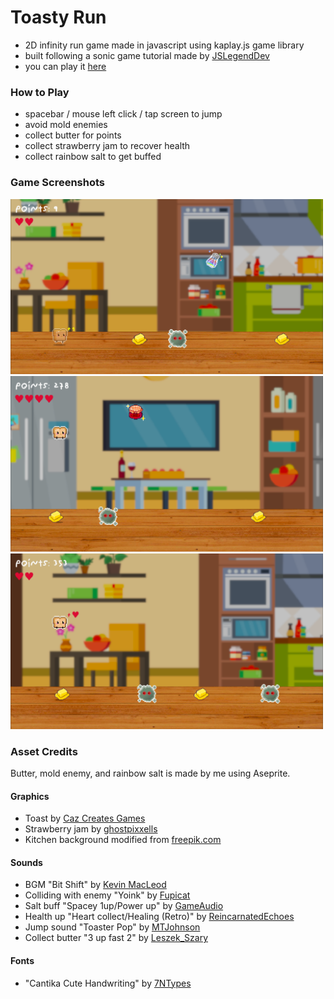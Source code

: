 # Toasty Run
- 2D infinity run game made in javascript using kaplay.js game library
- built following a sonic game tutorial made by [JSLegendDev](https://www.youtube.com/watch?v=wfRvhPm5qFc)
- you can play it [here](https://soft-pages.github.io/toasty-run/)

### How to Play
- spacebar / mouse left click / tap screen to jump
- avoid mold enemies
- collect butter for points
- collect strawberry jam to recover health
- collect rainbow salt to get buffed

### Game Screenshots

<img src="https://github.com/shanataru/toasty-run/blob/main/misc/showcase/tr-7.png" width="500" />
<img src="https://github.com/shanataru/toasty-run/blob/main/misc/showcase/tr-5.png" width="500" />
<img src="https://github.com/shanataru/toasty-run/blob/main/misc/showcase/tr-2.png" width="500" />

### Asset Credits
Butter, mold enemy, and rainbow salt is made by me using Aseprite.

#### Graphics
- Toast by [Caz Creates Games](https://caz-creates-games.itch.io/bread)
- Strawberry jam by [ghostpixxells](https://ghostpixxells.itch.io/pixel-mart)
- Kitchen background modified from [freepik.com](https://img.freepik.com/free-vector/modern-kitchen-horizontal-banners_1284-37961.jpg?t=st=1730820965~exp=1730824565~hmac=61ce3fce57001973cf849f9c50e7449b308bdbee86f2167cc79312bd3e66be0e&w=900)

#### Sounds
- BGM "Bit Shift" by [Kevin MacLeod](https://uppbeat.io/track/kevin-macleod/bit-shift)
- Colliding with enemy "Yoink" by [Fupicat](https://freesound.org/people/Fupicat/sounds/538148/)
- Salt buff "Spacey 1up/Power up" by [GameAudio](https://freesound.org/people/GameAudio/sounds/220173/)
- Health up "Heart collect/Healing (Retro)" by [ReincarnatedEchoes](https://freesound.org/people/ReincarnatedEchoes/sounds/644306/)
- Jump sound "Toaster Pop" by [MTJohnson](https://freesound.org/people/MTJohnson/sounds/444430/)
- Collect butter "3 up fast 2" by [Leszek_Szary](https://freesound.org/people/Leszek_Szary/sounds/171586/)

#### Fonts
- "Cantika Cute Handwriting" by [7NTypes](https://www.1001fonts.com/cantika-cute-handwriting-font.html)
